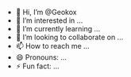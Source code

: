 - 👋 Hi, I’m @Geokox
- 👀 I’m interested in ...
- 🌱 I’m currently learning ...
- 💞️ I’m looking to collaborate on ...
- 📫 How to reach me ...
- 😄 Pronouns: ...
- ⚡ Fun fact: ...

<!---
Geokox/Geokox is a ✨ special ✨ repository because its `README.md` (this file) appears on your GitHub profile.
You can click the Preview link to take a look at your changes.
--->
